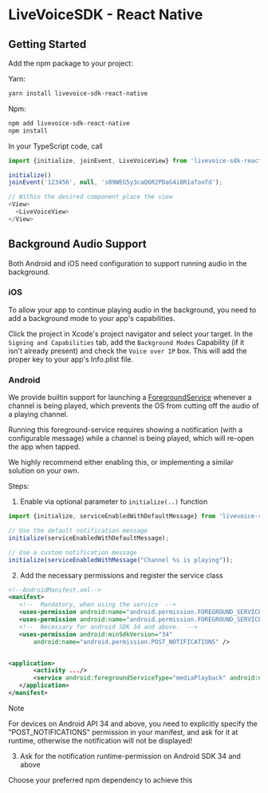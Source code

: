 # LiveVoiceSDK - React Native

## Getting Started

Add the npm package to your project:

Yarn:
```sh
yarn install livevoice-sdk-react-native
```
Npm:
```sh
npm add livevoice-sdk-react-native
npm install
```

In your TypeScript code, call
```typescript
import {initialize, joinEvent, LiveVoiceView} from 'livevoice-sdk-react-native';

initialize()
joinEvent('123456', null, 's09WEG5y3caQ6R2PDaG4i8R1aTooTd');

// Within the desired component place the view
<View>
  <LiveVoiceView>
</View>
```

## Background Audio Support

Both Android and iOS need configuration to support running audio in the background.

### iOS

To allow your app to continue playing audio in the background, you need to add a background mode to your app's capabilities.

Click the project in Xcode's project navigator and select your target. In the `Signing and Capabilities` tab, add the `Background Modes` Capability (if it isn't already present) and check the `Voice over IP` box. This will add the proper key to your app's Info.plist file.

### Android

We provide builtin support for launching a [ForegroundService](https://developer.android.com/develop/background-work/services/fgs) whenever a channel is being played, which prevents the OS from cutting off the audio of a playing channel.

Running this foreground-service requires showing a notification (with a configurable message) while a channel is being played, which will re-open the app when tapped.

We highly recommend either enabling this, or implementing a similar solution on your own.

Steps:

1. Enable via optional parameter to `initialize(..)` function

```typescript
import {initialize, serviceEnabledWithDefaultMessage} from 'livevoice-sdk-react-native';

// Use the default notification message
initialize(serviceEnabledWithDefaultMessage);

// Use a custom notification message
initialize(serviceEnabledWithMessage("Channel %s is playing"));
```

2. Add the necessary permissions and register the service class

 ```xml
<!--AndroidManifest.xml-->
<manifest>
    <!--  Mandatory, when using the service  -->
    <uses-permission android:name="android.permission.FOREGROUND_SERVICE" />
    <uses-permission android:name="android.permission.FOREGROUND_SERVICE_MEDIA_PLAYBACK" />
	<!--  Necessary for android SDK 34 and above.  -->
    <uses-permission android:minSdkVersion="34"
        android:name="android.permission.POST_NOTIFICATIONS" />


 <application>
        <activity .../>
        <service android:foregroundServiceType="mediaPlayback" android:name="io.livevoice.sdk.android.publicApi.service.LiveVoiceMediaService" />
    </application>
</manifest>
 ```

> [!NOTE]  
> For devices on Android API 34 and above, you need to explicitly specify the
> "POST_NOTIFICATIONS" permission in your manifest, and ask for it at runtime, 
> otherwise the notification will not be displayed!

3. Ask for the notification runtime-permission on Android SDK 34 and above

  Choose your preferred npm dependency to achieve this
